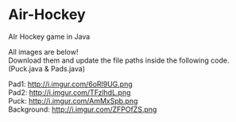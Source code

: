 # Air-Hockey
AIr Hockey game in Java


All images are below!               
Download them and update the file paths inside the following code. (Puck.java & Pads.java)

Pad1: http://i.imgur.com/6oRl9UG.png                  
Pad2: http://i.imgur.com/TFzlhdL.png              
Puck: http://i.imgur.com/AmMxSpb.png              
Background: http://i.imgur.com/ZFPOfZS.png              
